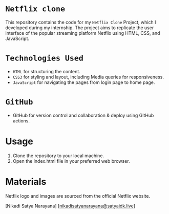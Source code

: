 # `Netflix clone`

This repository contains the code for my `Netflix Clone` Project, which I developed during my internship. The project aims to replicate the user interface of the popular streaming platform Netflix using HTML, CSS, and JavaScript.

# `Technologies Used`

- `HTML` for structuring the content.
- `CSS3` for styling and layout, including Media queries for responsiveness.
- `JavaScript` for navigating the pages from login page to home page.
# `GitHub`
- GitHub for version control and collaboration & deploy using GitHub actions. 

# Usage

1. Clone the repository to your local machine.
2. Open the index.html file in your preferred web browser.

# Materials
Netflix logo and images are sourced from the official Netflix website.

[Nikadi Satya Narayana]
[nikadisatyanarayana@satyaidk.live]
